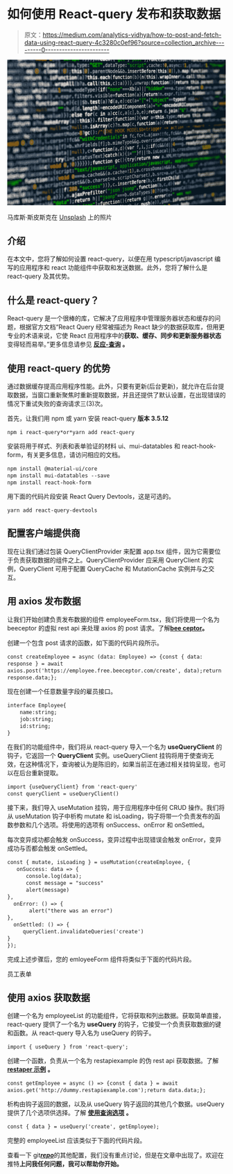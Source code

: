 # 如何使用 React-query 发布和获取数据

> 原文：<https://medium.com/analytics-vidhya/how-to-post-and-fetch-data-using-react-query-4c3280c0ef96?source=collection_archive---------0----------------------->

![](img/0982cb8c28c34d9f3dbecfac07504d0d.png)

马库斯·斯皮斯克在 [Unsplash](https://unsplash.com/s/photos/data?utm_source=unsplash&utm_medium=referral&utm_content=creditCopyText) 上的照片

## 介绍

在本文中，您将了解如何设置 react-query，以便在用 typescript/javascript 编写的应用程序和 react 功能组件中获取和发送数据。此外，您将了解什么是 react-query 及其优势。

## **什么是 react-query？**

React-query 是一个很棒的库，它解决了应用程序中管理服务器状态和缓存的问题，根据官方文档“React Query 经常被描述为 React 缺少的数据获取库，但用更专业的术语来说，它使 React 应用程序中的**获取、缓存、同步和更新服务器状态**变得轻而易举。”更多信息请参见 [**反应-查询**](https://react-query.tanstack.com/overview) **。**

## **使用 react-query 的优势**

通过数据缓存提高应用程序性能。此外，只要有更新(后台更新)，就允许在后台提取数据，当窗口重新聚焦时重新提取数据，并且还提供了默认设置，在出现错误的情况下重试失败的查询请求三(3)次。

首先，让我们用 npm 或 yarn 安装 react-query **版本 3.5.12**

```
npm i react-query*or*yarn add react-query
```

安装将用于样式、列表和表单验证的材料 ui、mui-datatables 和 react-hook-form，有关更多信息，请访问相应的文档。

```
npm install @material-ui/core
npm install mui-datatables --save
npm install react-hook-form
```

用下面的代码片段安装 React Query Devtools，这是可选的。

```
yarn add react-query-devtools
```

## **配置客户端提供商**

现在让我们通过包装 QueryClientProvider 来配置 app.tsx 组件，因为它需要位于负责获取数据的组件之上。QueryClientProvider 应采用 QueryClient 的实例，QueryClient 可用于配置 QueryCache 和 MutationCache 实例并与之交互。

## **用 axios 发布数据**

让我们开始创建负责发布数据的组件 employeeForm.tsx，我们将使用一个名为 beeceptor 的虚拟 rest api 来处理 axios 的 post 请求。了解[**bee ceptor**](https://beeceptor.com/)**。**

创建一个包含 post 请求的函数，如下面的代码片段所示。

```
const createEmployee = async (data: Employee) => {const { data: response } = await axios.post('https://employee.free.beeceptor.com/create', data);return response.data;};
```

现在创建一个任意数量字段的雇员接口。

```
interface Employee{
    name:string;
    job:string;
    id:string;
}
```

在我们的功能组件中，我们将从 react-query 导入一个名为 **useQueryClient** 的钩子，它返回一个 **QueryClient** 实例。useQueryClient 挂钩将用于使查询无效，在这种情况下，查询被认为是陈旧的，如果当前正在通过相关挂钩呈现，也可以在后台重新提取。

```
import {useQueryClient} from 'react-query'
const queryClient = useQueryClient()
```

接下来，我们导入 useMutation 挂钩，用于应用程序中任何 CRUD 操作。我们将从 useMutation 钩子中析构 mutate 和 isLoading，钩子将带一个负责发布的函数参数和几个选项。将使用的选项有 onSuccess、onError 和 onSettled。

每次变异成功都会触发 onSuccess，变异过程中出现错误会触发 onError，变异成功与否都会触发 onSettled。

```
const { mutate, isLoading } = useMutation(createEmployee, {
   onSuccess: data => {
      console.log(data);
      const message = "success"
      alert(message)
},
  onError: () => {
       alert("there was an error")
},
  onSettled: () => {
     queryClient.invalidateQueries('create')
}
});
```

完成上述步骤后，您的 emloyeeForm 组件将类似于下面的代码片段。

员工表单

## 使用 axios 获取数据

创建一个名为 employeeList 的功能组件，它将获取和列出数据。获取简单直接，react-query 提供了一个名为 **useQuery** 的钩子，它接受一个负责获取数据的键和函数。从 react-query 导入名为 useQuery 的钩子。

```
import { useQuery } from 'react-query';
```

创建一个函数，负责从一个名为 restapiexample 的伪 rest api 获取数据。了解[**restaper 示例**](http://dummy.restapiexample.com/) **。**

```
const getEmployee = async () => {const { data } = await axios.get('http://dummy.restapiexample.com');return data.data;};
```

析构由钩子返回的数据，以及从 useQuery 钩子返回的其他几个数据。useQuery 提供了几个选项供选择。了解 [**使用查询选项**](https://react-query.tanstack.com/reference/useQuery#_top) **。**

```
const { data } = useQuery('create', getEmployee);
```

完整的 employeeList 应该类似于下面的代码片段。

查看一下 git[***repo***](https://github.com/Big-Zude/post-and-fetching-with-react-query.git)的其他配置，我们没有重点讨论，但是在文章中出现了。欢迎在推特[](https://twitter.com/Big_Zude)**上问我任何问题，我可以帮助你开始。**